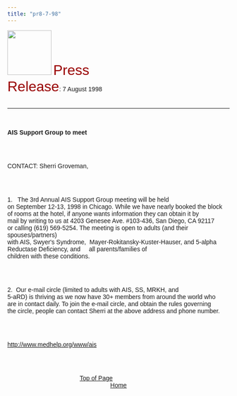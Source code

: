 ```yaml
---
title: "pr8-7-98"
---
```


  
  


<IMG SRC="/img/logo100.gif" HEIGHT="101" WIDTH="100" NATURALSIZEFLAG="0" ALIGN="BOTTOM" />  
 <FONT FACE="Arial,Helvetica"><FONT COLOR="#990000" SIZE="+3">Press<br />Release</FONT>: 7 August 1998<A NAME="top"></A> <BR /><br />

<HR ALIGN="LEFT" />

<BR /><br /><B>AIS Support Group to meet</B></P><br /><br />

<P>
  CONTACT: Sherri Groveman, <aissg@aol.com>
</P>

<br /><br />

<P>
  1.&nbsp;&nbsp; The 3rd Annual AIS Support Group meeting will be held<br />on September 12-13, 1998 in Chicago. While we have nearly booked the block<br />of rooms at the hotel, if anyone wants information they can obtain it by<br />mail by writing to us at 4203 Genesee Ave. #103-436, San Diego, CA 92117<br />or calling (619) 569-5254. The meeting is open to adults (and their spouses/partners)<br />with AIS, Swyer's Syndrome,&nbsp; Mayer-Rokitansky-Kuster-Hauser, and 5-alpha<br />Reductase Deficiency, and&nbsp;&nbsp;&nbsp;&nbsp; all parents/families of<br />children with these conditions.
</P>

<br /><br />

<P>
  2.&nbsp; Our e-mail circle (limited to adults with AIS, SS, MRKH, and<br />5-aRD) is thriving as we now have 30+ members from around the world who<br />are in contact daily. To join the e-mail circle, and obtain the rules governing<br />the circle, people can contact Sherri at the above address and phone number.
</P>

<br /><br />

<P>
  <A HREF="http://209.51.172.19/www/ais/">http://www.medhelp.org/www/ais</A>
</P>

<br /><br />

<P ALIGN="CENTER">
  <A HREF="#top">Top of Page</A>&nbsp;&nbsp;&nbsp;&nbsp;&nbsp;&nbsp;&nbsp;&nbsp;&nbsp;&nbsp;&nbsp;&nbsp;&nbsp;&nbsp;&nbsp;&nbsp;&nbsp;&nbsp;&nbsp;&nbsp;&nbsp;&nbsp;&nbsp;&nbsp;&nbsp;&nbsp;<br /><A HREF="http://www.isna.org/">Home</A>
</P>

<br /><br />

<P>
  &nbsp; <BR /><br />&nbsp; <BR /><br />&nbsp; <BR /><br />&nbsp;<br />